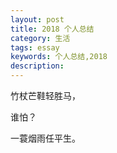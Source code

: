 ```yaml
---
layout: post
title: 2018 个人总结
category: 生活
tags: essay
keywords: 个人总结,2018
description:
---
```


竹杖芒鞋轻胜马，

谁怕？

一蓑烟雨任平生。

